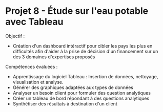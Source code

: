 # Projet 8 - Étude sur l'eau potable avec Tableau  

Objectif : 
- Création d'un dashboard intéractif pour cibler les pays les plus en difficultés afin d'aider à la prise de décision d'un financement sur un des 3 domaines d'expertises proposés

Compétences évaluées :
- Apprentissage du logiciel Tableau : Insertion de données, nettoyage, visualisation et analyse.
- Générer des graphiques adaptées aux types de données
- Analyser un besoin client pour formuler des question analytiques 
- Créer un tableau de bord répondant à des questions analytiques
- Synthétiser des résultats à destination d'un client